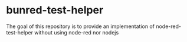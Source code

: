 # bunred-test-helper
The goal of this repository is to provide an implementation of node-red-test-helper without using node-red nor nodejs
